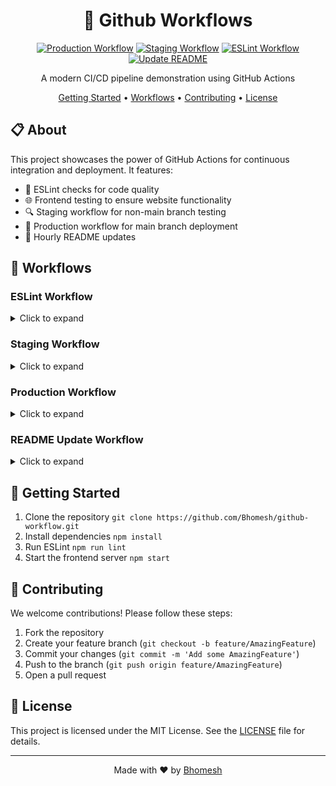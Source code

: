 <div align="center">

# 🚀 Github Workflows

[![Production Workflow](https://github.com/Bhomesh/github-workflow/actions/workflows/prod.yml/badge.svg)](https://github.com/Bhomesh/github-workflow/actions/workflows/prod.yml)
[![Staging Workflow](https://github.com/Bhomesh/github-workflow/actions/workflows/stage.yml/badge.svg)](https://github.com/Bhomesh/github-workflow/actions/workflows/stage.yml)
[![ESLint Workflow](https://github.com/Bhomesh/github-workflow/actions/workflows/eslint.yml/badge.svg)](https://github.com/Bhomesh/github-workflow/actions/workflows/eslint.yml)
[![Update README](https://github.com/Bhomesh/github-workflow/actions/workflows/readme.yml/badge.svg)](https://github.com/Bhomesh/github-workflow/actions/workflows/readme.yml)

A modern CI/CD pipeline demonstration using GitHub Actions

[Getting Started](#getting-started) •
[Workflows](#workflows) •
[Contributing](#contributing) •
[License](#license)

</div>

## 📋 About

This project showcases the power of GitHub Actions for continuous integration and deployment. It features:

- 🧹 ESLint checks for code quality
- 🌐 Frontend testing to ensure website functionality
- 🔍 Staging workflow for non-main branch testing
- 🚀 Production workflow for main branch deployment
- 🔄 Hourly README updates

## 🚀 Workflows

### ESLint Workflow
<details>
<summary>Click to expand</summary>

Runs on all branches and pull requests:
1. 🧹 Performs ESLint checks on the codebase
</details>

### Staging Workflow
<details>
<summary>Click to expand</summary>

Runs on all branches except `main`, after ESLint success:
1. 🌐 Tests frontend functionality
2. 📢 Notifies on successful test completion
</details>

### Production Workflow
<details>
<summary>Click to expand</summary>

Runs on the `main` branch, after ESLint success:
1. 🌐 Tests frontend functionality
2. 🚀 Deploys to production if all tests pass
</details>

### README Update Workflow
<details>
<summary>Click to expand</summary>

Runs every hour:
1. 🔄 Updates the README with the latest information
2. 📝 Commits and pushes changes if any were made
</details>

## 🏁 Getting Started

1. Clone the repository   ```
   git clone https://github.com/Bhomesh/github-workflow.git   ```
2. Install dependencies   ```
   npm install   ```
3. Run ESLint   ```
   npm run lint   ```
4. Start the frontend server   ```
   npm start   ```

## 🤝 Contributing

We welcome contributions! Please follow these steps:

1. Fork the repository
2. Create your feature branch (`git checkout -b feature/AmazingFeature`)
3. Commit your changes (`git commit -m 'Add some AmazingFeature'`)
4. Push to the branch (`git push origin feature/AmazingFeature`)
5. Open a pull request

## 📄 License

This project is licensed under the MIT License. See the [LICENSE](LICENSE) file for details.

---

<div align="center">
Made with ❤️ by <a href="https://github.com/Bhomesh">Bhomesh</a>
</div> 
